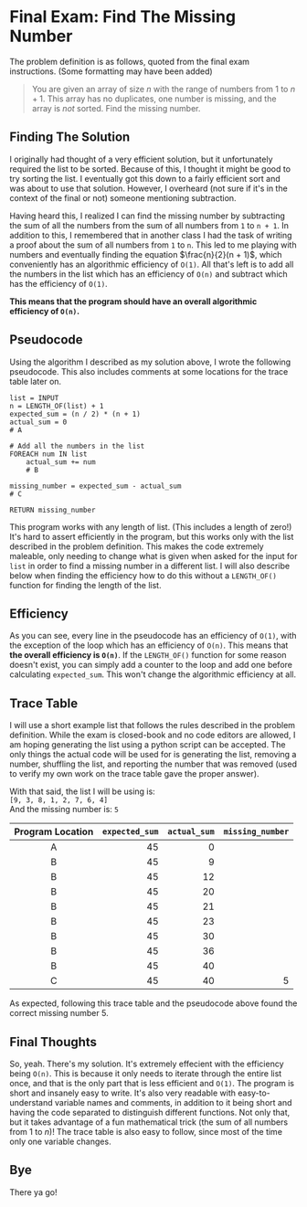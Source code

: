 # Final Exam: Find The Missing Number
The problem definition is as follows, quoted from the final exam instructions. (Some formatting may have been added)
 > You are given an array of size $n$ with the range of numbers from $1$ to $n+1$. This array has no duplicates, one number is missing, and the array is *not* sorted. Find the missing number.

## Finding The Solution 
I originally had thought of a very efficient solution, but it unfortunately required the list to be sorted. Because of this, I thought it might be good to try sorting the list. I eventually got this down to a fairly efficient sort and was about to use that solution. However, I overheard (not sure if it's in the context of the final or not) someone mentioning subtraction.

Having heard this, I realized I can find the missing number by subtracting the sum of all the numbers from the sum of all numbers from `1` to `n + 1`. In addition to this, I remembered that in another class I had the task of writing a proof about the sum of all numbers from `1` to `n`. This led to me playing with numbers and eventually finding the equation $\frac{n}{2}(n + 1)$, which conveniently has an algorithmic efficiency of `O(1)`. All that's left is to add all the numbers in the list which has an efficiency of `O(n)` and subtract which has the efficiency of `O(1)`.

**This means that the program should have an overall algorithmic efficiency of `O(n)`.**

## Pseudocode
Using the algorithm I described as my solution above, I wrote the following pseudocode. This also includes comments at some locations for the trace table later on.

```
list = INPUT
n = LENGTH_OF(list) + 1
expected_sum = (n / 2) * (n + 1)
actual_sum = 0
# A

# Add all the numbers in the list
FOREACH num IN list
    actual_sum += num
    # B

missing_number = expected_sum - actual_sum
# C

RETURN missing_number
```

This program works with any length of list. (This includes a length of zero!) It's hard to assert efficiently in the program, but this works only with the list described in the problem definition. This makes the code extremely maleable, only needing to change what is given when asked for the input for `list` in order to find a missing number in a different list. I will also describe below when finding the efficiency how to do this without a `LENGTH_OF()` function for finding the length of the list.

## Efficiency
As you can see, every line in the pseudocode has an efficiency of `O(1)`, with the exception of the loop which has an efficiency of `O(n)`. This means that **the overall efficiency is `O(n)`**. If the `LENGTH_OF()` function for some reason doesn't exist, you can simply add a counter to the loop and add one before calculating `expected_sum`. This won't change the algorithmic efficiency at all.

## Trace Table
I will use a short example list that follows the rules described in the problem definition. While the exam is closed-book and no code editors are allowed, I am hoping generating the list using a python script can be accepted. The only things the actual code will be used for is generating the list, removing a number, shuffling the list, and reporting the number that was removed (used to verify my own work on the trace table gave the proper answer).

With that said, the list I will be using is:\
`[9, 3, 8, 1, 2, 7, 6, 4]`\
And the missing number is: `5`

|Program Location|`expected_sum`|`actual_sum`|`missing_number`|
| :------------: | -----------: | ---------: | -------------: |
| A              | 45           | 0          |                |
| B              | 45           | 9          |                |
| B              | 45           | 12         |                |
| B              | 45           | 20         |                |
| B              | 45           | 21         |                |
| B              | 45           | 23         |                |
| B              | 45           | 30         |                |
| B              | 45           | 36         |                |
| B              | 45           | 40         |                |
| C              | 45           | 40         | 5              |

As expected, following this trace table and the pseudocode above found the correct missing number 5.

## Final Thoughts
So, yeah. There's my solution. It's extremely effecient with the efficiency being `O(n)`. This is because it only needs to iterate through the entire list once, and that is the only part that is less efficient and `O(1)`. The program is short and insanely easy to write. It's also very readable with easy-to-understand variable names and comments, in addition to it being short and having the code separated to distinguish different functions. Not only that, but it takes advantage of a fun mathematical trick (the sum of all numbers from $1$ to $n$)! The trace table is also easy to follow, since most of the time only one variable changes.

## Bye
There ya go!
